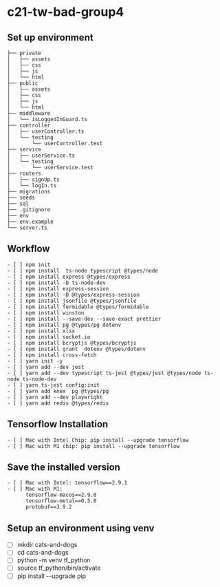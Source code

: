 # c21-tw-bad-group4

## Set up environment
```
├── private
│   ├── assets
│   ├── css
│   ├── js
│   └── html
├── public
│   ├── assets
│   ├── css
│   ├── js
│   └── html
├── middleware
│   └── isLoggedInGuard.ts
├── controller
│   ├── userController.ts
│   └── testing
│       └── userController.test
├── service
│   ├── userService.ts
│   └── testing
│       └── userService.test
├── routers
│   ├── signUp.ts
│   └── logIn.ts
├── migrations
├── seeds
├── sql
├── .gitignore
├── env
├── env.example
└── server.ts
```

## Workflow
```
- [ ] npm init
- [ ] npm install  ts-node typescript @types/node
- [ ] npm install express @types/express
- [ ] npm install -D ts-node-dev
- [ ] npm install express-session
- [ ] npm install -D @types/express-session
- [ ] npm install jsonfile @types/jsonfile
- [ ] npm install formidable @types/formidable
- [ ] npm install winston
- [ ] npm install --save-dev --save-exact prettier
- [ ] npm install pg @types/pg dotenv 
- [ ] npm install xlsx
- [ ] npm install socket.io
- [ ] npm install bcryptjs @types/bcryptjs
- [ ] npm install grant  dotenv @types/dotenv
- [ ] npm install cross-fetch
- [ ] yarn init -y
- [ ] yarn add --dev jest
- [ ] yarn add --dev typescript ts-jest @types/jest @types/node ts-node ts-node-dev
- [ ] yarn ts-jest config:init
- [ ] yarn add knex  pg @types/pg
- [ ] yarn add --dev playwright 
- [ ] yarn add redis @types/redis
```

## Tensorflow Installation
```
- [ ] Mac with Intel Chip: pip install --upgrade tensorflow
- [ ] Mac with M1 chip: pip install --upgrade tensorflow
```

## Save the installed version
```
- [ ] Mac with Intel: tensorflow==2.9.1
- [ ] Mac with M1: 
      tensorflow-macos==2.9.0
      tensorflow-metal==0.5.0
      protobuf==3.9.2
```

## Setup an environment using venv
- [ ] mkdir cats-and-dogs
- [ ] cd cats-and-dogs
- [ ] python -m venv tf_python
- [ ] source tf_python/bin/activate
- [ ] pip install --upgrade pip
